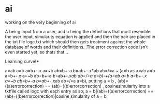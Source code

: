 # ai
working on the very beginning of ai

A being input from a user, and b being the definitions that most resemble the user input, simularity equation is applied and then the pair are placed in the txt file logc.txt which should then gets treatment against the whole database of words and their definitions...The error correction code isn't even started yet, so thats that...

Learning curve!*

 a=ab a=b a=b+-.x a=~b ab=b+-a b=ab+-.x*ab ab=/=a ~ (a=b as a=ab a=b a=b+-.x a=~b ab=b+-a b=ab+-.x*ab ab=/=a a=b)-+(a=ab a=b a=b+-.x a=~b ab=b+-a b=ab+-.x*ab ab=/=a a=b), putting a = b , (ab)=((a)errorcorrection) == (ab)=((b)errorcorrection) , cosinesimularity into a txtfile called logc with each entry as so; a = b|(ab)=((a)errorcorrection) == (ab)=((b)errorcorrection)|cosine simularity of a = b
